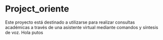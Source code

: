 # Project_oriente
Este proyecto está destinado a utilizarse para realizar consultas académicas a través de una asistente virtual mediante comandos y síntesis de voz.
Hola putos